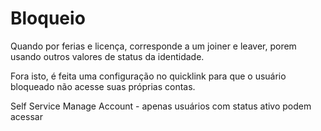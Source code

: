 # Bloqueio

Quando por ferias e licença, corresponde a um joiner e leaver, porem usando outros valores de status da identidade.

Fora isto, é feita uma configuração no quicklink para que o usuário bloqueado não acesse suas próprias contas.

Self Service Manage Account - apenas usuários com status ativo podem acessar

